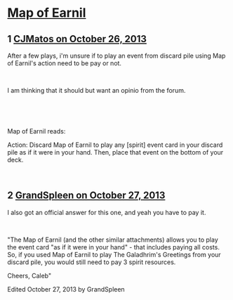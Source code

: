 # [Map of Earnil](https://community.fantasyflightgames.com/topic/92681-map-of-earnil/)

## 1 [CJMatos on October 26, 2013](https://community.fantasyflightgames.com/topic/92681-map-of-earnil/?do=findComment&comment=897060)

After a few plays, i'm unsure if to play an event from discard pile using Map of Earnil's action need to be pay or not.

 

I am thinking that it should but want an opinio from the forum.

 

 

Map of Earnil reads:

Action: Discard Map of Earnil to play any [spirit] event card in your discard pile as if it were in your hand. Then, place that event on the bottom of your deck. 

 

## 2 [GrandSpleen on October 27, 2013](https://community.fantasyflightgames.com/topic/92681-map-of-earnil/?do=findComment&comment=897305)

I also got an official answer for this one, and yeah you have to pay it.

 

"The Map of Earnil (and the other similar attachments) allows you to play the event card "as if it were in your hand" - that includes paying all costs. So, if you used Map of Earnil to play The Galadhrim's Greetings from your discard pile, you would still need to pay 3 spirit resources.

Cheers,
Caleb"

Edited October 27, 2013 by GrandSpleen

